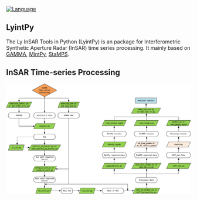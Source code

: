 [![Language](https://img.shields.io/badge/python-3.6%2B-blue.svg)](https://www.python.org/)

## LyintPy ##

The Ly InSAR Tools in Python (LyintPy) is an package for Interferometric Synthetic Aperture Radar (InSAR) time series processing. It mainly based on [GAMMA](https://www.gamma-rs.ch/no_cache/software.html), [MintPy](https://github.com/insarlab/MintPy), [StaMPS](https://github.com/dbekaert/StaMPS).

## InSAR Time-series Processing ##

![InSAR_processing](./Pictures/InSAR_processing.png)
